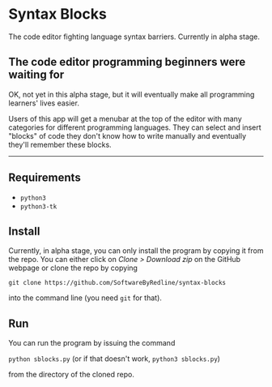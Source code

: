 # Syntax Blocks

The code editor fighting language syntax barriers. Currently in alpha stage.

## The code editor programming beginners were waiting for
OK, not yet in this alpha stage, but it will eventually make all programming learners' lives easier.

Users of this app will get a menubar at the top of the editor with many categories for different programming languages. They can select and insert "blocks" of code they don't know how to write manually and eventually they'll remember these blocks.

-----------------------------------------------------------------------
## Requirements
- `python3`
- `python3-tk`

## Install
Currently, in alpha stage, you can only install the program by copying it from the repo. You can either click on *Clone > Download zip* on the GitHub webpage or clone the repo by copying

`git clone https://github.com/SoftwareByRedline/syntax-blocks`

into the command line (you need `git` for that).

## Run
You can run the program by issuing the command

`python sblocks.py` (or if that doesn't work, `python3 sblocks.py`)

from the directory of the cloned repo.